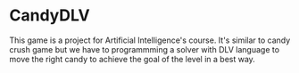 # CandyDLV

This game is a project for Artificial Intelligence's course. It's similar to candy crush game but we have to programmming a solver with DLV language to move the right candy to achieve the goal of the level in a best way. 
